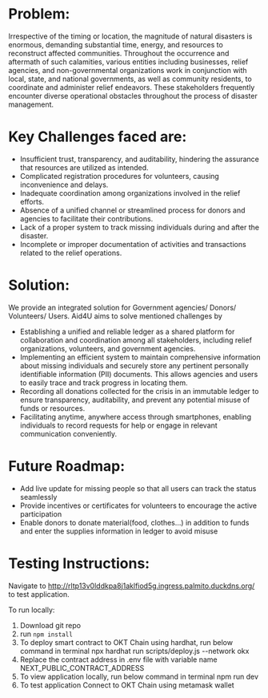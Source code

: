 # Problem:

  Irrespective of the timing or location, the magnitude of natural disasters is enormous, demanding substantial time, energy, and resources to reconstruct affected communities. Throughout the occurrence and aftermath of such calamities, various entities including businesses, relief agencies, and non-governmental organizations work in conjunction with local, state, and national governments, as well as community residents, to coordinate and administer relief endeavors. These stakeholders frequently encounter diverse operational obstacles throughout the process of disaster management.

# Key Challenges faced are:

- Insufficient trust, transparency, and auditability, hindering the assurance that resources are utilized as intended.
- Complicated registration procedures for volunteers, causing inconvenience and delays.
- Inadequate coordination among organizations involved in the relief efforts.
- Absence of a unified channel or streamlined process for donors and agencies to facilitate their contributions.
- Lack of a proper system to track missing individuals during and after the disaster.
- Incomplete or improper documentation of activities and transactions related to the relief operations.

# Solution:

We provide an integrated solution for Government agencies/ Donors/ Volunteers/ Users. Aid4U aims to solve mentioned challenges by

- Establishing a unified and reliable ledger as a shared platform for collaboration and coordination among all stakeholders, including relief organizations, volunteers, and government agencies.
- Implementing an efficient system to maintain comprehensive information about missing individuals and securely store any pertinent personally identifiable information (PII) documents. This allows agencies and users to easily trace and track progress in locating them.
- Recording all donations collected for the crisis in an immutable ledger to ensure transparency, auditability, and prevent any potential misuse of funds or resources.
- Facilitating anytime, anywhere access through smartphones, enabling individuals to record requests for help or engage in relevant communication conveniently.

# Future Roadmap:

- Add live update for missing people so that all users can track the status seamlessly
- Provide incentives or certificates for volunteers to encourage the active participation
- Enable donors to donate material(food, clothes…) in addition to funds and enter the supplies information in ledger to avoid misuse

# Testing Instructions: 

Navigate to http://rltp13v0lddkpa8j1aklfiod5g.ingress.palmito.duckdns.org/ to test application.

To run locally:

1. Download git repo 
2. run `npm install`
3. To deploy smart contract to OKT Chain using hardhat, run below command in terminal npx hardhat run scripts/deploy.js --network okx
4. Replace the contract address in .env file with variable name NEXT_PUBLIC_CONTRACT_ADDRESS
5. To view application locally, run below command in terminal npm run dev
6. To test application Connect to OKT Chain using metamask wallet
